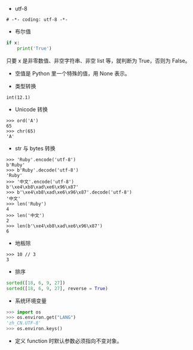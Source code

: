 - utf-8

`# -*- coding: utf-8 -*-`

- 布尔值
```python
if x:
    print('True')
```
只要 x 是非零数值、非空字符串、非空 list 等，就判断为 True，否则为 False。

- 空值是 Python 里一个特殊的值，用 None 表示。

- 类型转换

`int(12.1)`

- Unicode 转换
```
>>> ord('A')
65
>>> chr(65)
'A'
```

- str 与 bytes 转换
```
>>> 'Ruby'.encode('utf-8')
b'Ruby'
>>> b'Ruby'.decode('utf-8')
'Ruby'
>>> '中文'.encode('utf-8')
b'\xe4\xb8\xad\xe6\x96\x87'
>>> b'\xe4\xb8\xad\xe6\x96\x87'.decode('utf-8')
'中文'
>>> len('Ruby')
4
>>> len('中文')
2
>>> len(b'\xe4\xb8\xad\xe6\x96\x87')
6
```

- 地板除
```
>>> 10 // 3
3
```

- 排序
```python
sorted([18, 6, 9, 27])
sorted([18, 6, 9, 27], reverse = True)
```

- 系统环境变量
```python
>>> import os
>>> os.environ.get("LANG")
'zh_CN.UTF-8'
>>> os.environ.keys()
```

- 定义 function 时默认参数必须指向不变对象。


